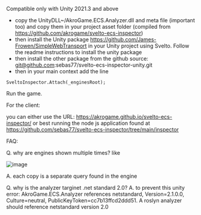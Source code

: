 Compatible only with Unity 2021.3 and above

* copy the UnityDLL~/AkroGame.ECS.Analyzer.dll and meta file (important too) and copy them in your project asset folder (compiled from https://github.com/akrogame/svelto-ecs-inspector)
* then install the Unity package https://github.com/James-Frowen/SimpleWebTransport in your Unity project using Svelto. Follow the readme instructions to install the unity package
* then install the other package from the github source: git@github.com:sebas77/svelto-ecs-inspector-unity.git
* then in your main context add the line
```
SveltoInspector.Attach(_enginesRoot);
```
Run the game.

For the client:

you can either use the URL: https://akrogame.github.io/svelto-ecs-inspector/
or best running the node js application found at https://github.com/sebas77/svelto-ecs-inspector/tree/main/inspector

FAQ:

Q. why are engines shown multiple times? like

![image](https://user-images.githubusercontent.com/945379/208312024-8a996eae-cfa7-4f2e-83f8-b0f4c41750b7.png)

A. each copy is a separate query found in the engine

Q. why is the analyzer targinet .net standard 2.0?
A. to prevent this unity error: AkroGame.ECS.Analyzer references netstandard, Version=2.1.0.0, Culture=neutral, PublicKeyToken=cc7b13ffcd2ddd51. A roslyn analyzer should reference netstandard version 2.0



